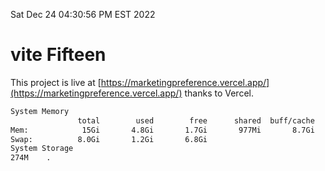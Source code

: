 Sat Dec 24 04:30:56 PM EST 2022

# vite Fifteen


This project is live at [https://marketingpreference.vercel.app/](https://marketingpreference.vercel.app/) thanks to Vercel.

```bash
System Memory
               total        used        free      shared  buff/cache   available
Mem:            15Gi       4.8Gi       1.7Gi       977Mi       8.7Gi       9.1Gi
Swap:          8.0Gi       1.2Gi       6.8Gi
System Storage
274M	.
